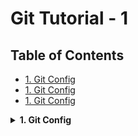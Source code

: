 # Git Tutorial - 1

## Table of Contents

- [1. Git Config](#1-git-config) 
- [1. Git Config](#1-git-config) 
- [1. Git Config](#1-git-config) 

<details>
<summary><strong>1. Git Config</strong></summary>

## Basic Configuration

Set your name and email (required for commits):

```bash
git config --global user.name "Your Name"
git config --global user.email "you@example.com"
```

**Note:** These settings attach your identity to all commits. You can change them anytime.

## Viewing Configuration

List all settings:
```bash
git config --list
```

View specific setting:
```bash
git config user.name
```

## Configuration Levels

| Level    | Flag         | Scope                     |
|----------|--------------|---------------------------|
| System   | `--system`   | All users on computer     |
| Global   | `--global`   | Current user (default)    |
| Local    | `--local`    | Current repository only   |

**Precedence:** Local > Global > System

## Common Configuration Examples

Set default branch name:
```bash
git config --global init.defaultBranch main
```

Remove a setting:
```bash
git config --global --unset code.editor
```

## Best Practices

1. Always configure name/email before first commit
2. Use `--global` for personal defaults
3. Use `--local` for project-specific settings
4. Set default branch name to avoid "master"

</details>

